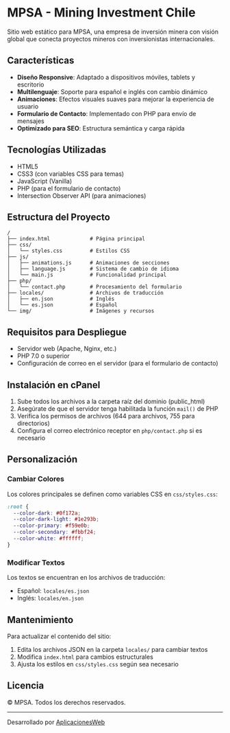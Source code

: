 # MPSA - Mining Investment Chile

Sitio web estático para MPSA, una empresa de inversión minera con visión global que conecta proyectos mineros con inversionistas internacionales.

## Características

- **Diseño Responsive**: Adaptado a dispositivos móviles, tablets y escritorio
- **Multilenguaje**: Soporte para español e inglés con cambio dinámico
- **Animaciones**: Efectos visuales suaves para mejorar la experiencia de usuario
- **Formulario de Contacto**: Implementado con PHP para envío de mensajes
- **Optimizado para SEO**: Estructura semántica y carga rápida

## Tecnologías Utilizadas

- HTML5
- CSS3 (con variables CSS para temas)
- JavaScript (Vanilla)
- PHP (para el formulario de contacto)
- Intersection Observer API (para animaciones)

## Estructura del Proyecto

```
/
├── index.html             # Página principal
├── css/
│   └── styles.css         # Estilos CSS
├── js/
│   ├── animations.js      # Animaciones de secciones
│   ├── language.js        # Sistema de cambio de idioma
│   └── main.js            # Funcionalidad principal
├── php/
│   └── contact.php        # Procesamiento del formulario
├── locales/               # Archivos de traducción
│   ├── en.json            # Inglés
│   └── es.json            # Español
└── img/                   # Imágenes y recursos
```

## Requisitos para Despliegue

- Servidor web (Apache, Nginx, etc.)
- PHP 7.0 o superior
- Configuración de correo en el servidor (para el formulario de contacto)

## Instalación en cPanel

1. Sube todos los archivos a la carpeta raíz del dominio (public_html)
2. Asegúrate de que el servidor tenga habilitada la función `mail()` de PHP
3. Verifica los permisos de archivos (644 para archivos, 755 para directorios)
4. Configura el correo electrónico receptor en `php/contact.php` si es necesario

## Personalización

### Cambiar Colores

Los colores principales se definen como variables CSS en `css/styles.css`:

```css
:root {
  --color-dark: #0f172a;
  --color-dark-light: #1e293b;
  --color-primary: #f59e0b;
  --color-secondary: #fbbf24;
  --color-white: #ffffff;
}
```

### Modificar Textos

Los textos se encuentran en los archivos de traducción:

- Español: `locales/es.json`
- Inglés: `locales/en.json`

## Mantenimiento

Para actualizar el contenido del sitio:

1. Edita los archivos JSON en la carpeta `locales/` para cambiar textos
2. Modifica `index.html` para cambios estructurales
3. Ajusta los estilos en `css/styles.css` según sea necesario

## Licencia

© MPSA. Todos los derechos reservados.

---

Desarrollado por [AplicacionesWeb](http://www.aplicacionesweb.cl)
